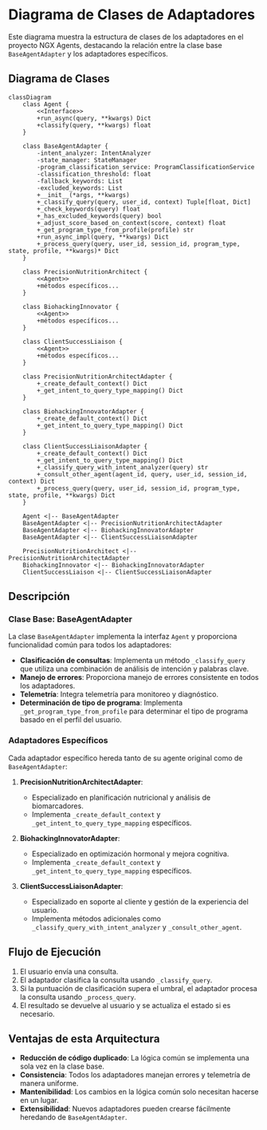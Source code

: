 # Diagrama de Clases de Adaptadores

Este diagrama muestra la estructura de clases de los adaptadores en el proyecto NGX Agents, destacando la relación entre la clase base `BaseAgentAdapter` y los adaptadores específicos.

## Diagrama de Clases

```mermaid
classDiagram
    class Agent {
        <<Interface>>
        +run_async(query, **kwargs) Dict
        +classify(query, **kwargs) float
    }
    
    class BaseAgentAdapter {
        -intent_analyzer: IntentAnalyzer
        -state_manager: StateManager
        -program_classification_service: ProgramClassificationService
        -classification_threshold: float
        -fallback_keywords: List
        -excluded_keywords: List
        +__init__(*args, **kwargs)
        +_classify_query(query, user_id, context) Tuple[float, Dict]
        +_check_keywords(query) float
        +_has_excluded_keywords(query) bool
        +_adjust_score_based_on_context(score, context) float
        +_get_program_type_from_profile(profile) str
        +run_async_impl(query, **kwargs) Dict
        +_process_query(query, user_id, session_id, program_type, state, profile, **kwargs)* Dict
    }
    
    class PrecisionNutritionArchitect {
        <<Agent>>
        +métodos específicos...
    }
    
    class BiohackingInnovator {
        <<Agent>>
        +métodos específicos...
    }
    
    class ClientSuccessLiaison {
        <<Agent>>
        +métodos específicos...
    }
    
    class PrecisionNutritionArchitectAdapter {
        +_create_default_context() Dict
        +_get_intent_to_query_type_mapping() Dict
    }
    
    class BiohackingInnovatorAdapter {
        +_create_default_context() Dict
        +_get_intent_to_query_type_mapping() Dict
    }
    
    class ClientSuccessLiaisonAdapter {
        +_create_default_context() Dict
        +_get_intent_to_query_type_mapping() Dict
        +_classify_query_with_intent_analyzer(query) str
        +_consult_other_agent(agent_id, query, user_id, session_id, context) Dict
        +_process_query(query, user_id, session_id, program_type, state, profile, **kwargs) Dict
    }
    
    Agent <|-- BaseAgentAdapter
    BaseAgentAdapter <|-- PrecisionNutritionArchitectAdapter
    BaseAgentAdapter <|-- BiohackingInnovatorAdapter
    BaseAgentAdapter <|-- ClientSuccessLiaisonAdapter
    
    PrecisionNutritionArchitect <|-- PrecisionNutritionArchitectAdapter
    BiohackingInnovator <|-- BiohackingInnovatorAdapter
    ClientSuccessLiaison <|-- ClientSuccessLiaisonAdapter
```

## Descripción

### Clase Base: BaseAgentAdapter

La clase `BaseAgentAdapter` implementa la interfaz `Agent` y proporciona funcionalidad común para todos los adaptadores:

- **Clasificación de consultas**: Implementa un método `_classify_query` que utiliza una combinación de análisis de intención y palabras clave.
- **Manejo de errores**: Proporciona manejo de errores consistente en todos los adaptadores.
- **Telemetría**: Integra telemetría para monitoreo y diagnóstico.
- **Determinación de tipo de programa**: Implementa `_get_program_type_from_profile` para determinar el tipo de programa basado en el perfil del usuario.

### Adaptadores Específicos

Cada adaptador específico hereda tanto de su agente original como de `BaseAgentAdapter`:

1. **PrecisionNutritionArchitectAdapter**:
   - Especializado en planificación nutricional y análisis de biomarcadores.
   - Implementa `_create_default_context` y `_get_intent_to_query_type_mapping` específicos.

2. **BiohackingInnovatorAdapter**:
   - Especializado en optimización hormonal y mejora cognitiva.
   - Implementa `_create_default_context` y `_get_intent_to_query_type_mapping` específicos.

3. **ClientSuccessLiaisonAdapter**:
   - Especializado en soporte al cliente y gestión de la experiencia del usuario.
   - Implementa métodos adicionales como `_classify_query_with_intent_analyzer` y `_consult_other_agent`.

## Flujo de Ejecución

1. El usuario envía una consulta.
2. El adaptador clasifica la consulta usando `_classify_query`.
3. Si la puntuación de clasificación supera el umbral, el adaptador procesa la consulta usando `_process_query`.
4. El resultado se devuelve al usuario y se actualiza el estado si es necesario.

## Ventajas de esta Arquitectura

- **Reducción de código duplicado**: La lógica común se implementa una sola vez en la clase base.
- **Consistencia**: Todos los adaptadores manejan errores y telemetría de manera uniforme.
- **Mantenibilidad**: Los cambios en la lógica común solo necesitan hacerse en un lugar.
- **Extensibilidad**: Nuevos adaptadores pueden crearse fácilmente heredando de `BaseAgentAdapter`.
